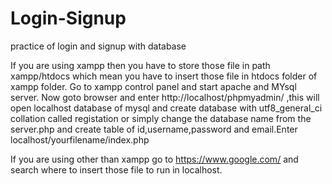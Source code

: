 # Login-Signup
practice of login and signup with database




If you are using xampp then you have to store those file in path xampp/htdocs which mean you have to insert those file in htdocs folder of xampp folder. Go to xampp control panel and start apache and MYsql server. Now goto browser and enter http://localhost/phpmyadmin/ ,this will open localhost database of mysql and create database with utf8_general_ci collation  called registation or simply change the database name from the server.php and create table of id,username,password and email.Enter localhost/yourfilename/index.php

If you are using other than xampp go to https://www.google.com/ and search where to insert those file to run in localhost.
